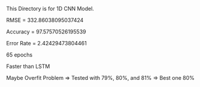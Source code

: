 This Directory is for 1D CNN Model.

RMSE = 332.86038095037424

Accuracy = 97.57570526195539

Error Rate = 2.42429473804461

65 epochs

Faster than LSTM

Maybe Overfit Problem  =>  Tested with 79%, 80%, and 81%  => Best one 80%
